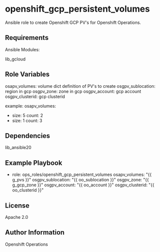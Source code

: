 openshift_gcp_persistent_volumes
=========

Ansible role to create Openshift GCP PV's for Openshift Operations.

Requirements
------------

Ansible Modules:

lib_gcloud

Role Variables
--------------

  osapv_volumes: volume dict definition of PV's to create
  osgpv_sublocation: region in gcp
  osgpv_zone: zone in gcp
  osgpv_account: gcp account
  osgpv_clusterid: gcp clusterid


  example:
  osapv_volumes:
  - size: 5
    count: 2
  - size: 1
    count: 3

Dependencies
------------

lib_ansible20

Example Playbook
----------------

- role: ops_roles/openshift_gcp_persistent_volumes
  osapv_volumes: "{{ g_pvs }}"
  osgpv_sublocation: "{{ oo_sublocation }}"
  osgpv_zone: "{{ g_gcp_zone }}"
  osgpv_account: "{{ oo_account }}"
  osgpv_clusterid: "{{ oo_clusterid }}"



License
-------

Apache 2.0

Author Information
------------------

Openshift Operations
